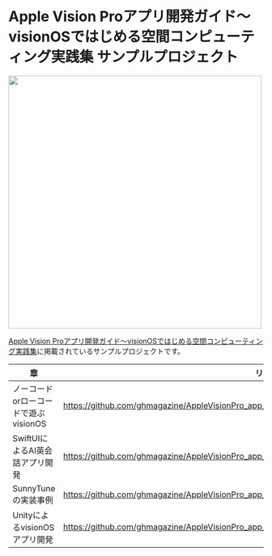# Apple Vision Proアプリ開発ガイド〜visionOSではじめる空間コンピューティング実践集 サンプルプロジェクト

<img src="https://github.com/user-attachments/assets/b96566c7-7e5d-4ca7-b6cc-c4148c410437" width="500">

[Apple Vision Proアプリ開発ガイド〜visionOSではじめる空間コンピューティング実践集](https://gihyo.jp/book/2024/978-4-297-14311-4)に掲載されているサンプルプロジェクトです。

|章|リポジトリ|
|--|--|
|ノーコードorローコードで遊ぶvisionOS|https://github.com/ghmagazine/AppleVisionPro_app_book_2024/tree/main/ch1_nocode_lowcode|
|SwiftUIによるAI英会話アプリ開発|https://github.com/ghmagazine/AppleVisionPro_app_book_2024/tree/main/ch2_swiftUI_sindow_sample|
|SunnyTuneの実装事例|https://github.com/ghmagazine/AppleVisionPro_app_book_2024/tree/main/ch4_sunny_tune/SunnyTuneSample|
|UnityによるvisionOSアプリ開発|https://github.com/ghmagazine/AppleVisionPro_app_book_2024/tree/main/ch5_unity_app_sample_game|

